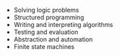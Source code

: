  - Solving logic problems
-   Structured programming
-   Writing and interpreting algorithms
-   Testing and evaluation
-   Abstraction and automation
-   Finite state machines